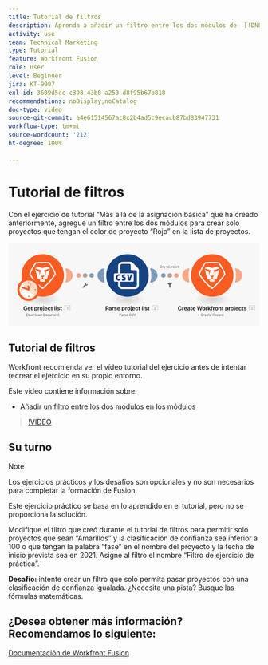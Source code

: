 ```yaml
---
title: Tutorial de filtros
description: Aprenda a añadir un filtro entre los dos módulos de  [!DNL Adobe Workfront Fusion].
activity: use
team: Technical Marketing
type: Tutorial
feature: Workfront Fusion
role: User
level: Beginner
jira: KT-9007
exl-id: 3609d5dc-c398-43b0-a253-d8f95b67b818
recommendations: noDisplay,noCatalog
doc-type: video
source-git-commit: a4e61514567ac8c2b4ad5c9ecacb87bd83947731
workflow-type: tm+mt
source-wordcount: '212'
ht-degree: 100%

---
```


# Tutorial de filtros

Con el ejercicio de tutorial “Más allá de la asignación básica” que ha creado anteriormente, agregue un filtro entre los dos módulos para crear solo proyectos que tengan el color de proyecto “Rojo” en la lista de proyectos.

![Una imagen del escenario de Fusion](assets/understand-the-basics-2.png)

## Tutorial de filtros

Workfront recomienda ver el vídeo tutorial del ejercicio antes de intentar recrear el ejercicio en su propio entorno.

Este vídeo contiene información sobre:

* Añadir un filtro entre los dos módulos en los módulos

>[!VIDEO](https://video.tv.adobe.com/v/335266/?quality=12&learn=on)


## Su turno

>[!NOTE]
>
>Los ejercicios prácticos y los desafíos son opcionales y no son necesarios para completar la formación de Fusion.

Este ejercicio práctico se basa en lo aprendido en el tutorial, pero no se proporciona la solución.

Modifique el filtro que creó durante el tutorial de filtros para permitir solo proyectos que sean “Amarillos” y la clasificación de confianza sea inferior a 100 o que tengan la palabra “fase” en el nombre del proyecto y la fecha de inicio prevista sea en 2021. Asigne al filtro el nombre “Filtro de ejercicio de práctica”.

**Desafío:** intente crear un filtro que solo permita pasar proyectos con una clasificación de confianza igualada. ¿Necesita una pista? Busque las fórmulas matemáticas.

## ¿Desea obtener más información? Recomendamos lo siguiente:

[Documentación de Workfront Fusion](https://experienceleague.adobe.com/docs/workfront/using/adobe-workfront-fusion/workfront-fusion-2.html?lang=es)

